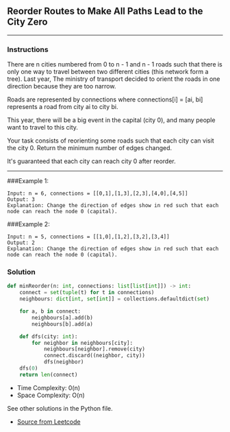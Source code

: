 ## Reorder Routes to Make All Paths Lead to the City Zero

---
### Instructions
 There are n cities numbered from 0 to n - 1 and n - 1 roads such that there is only one way to travel between two different cities (this network form a tree). Last year, The ministry of transport decided to orient the roads in one direction because they are too narrow.

Roads are represented by connections where connections[i] = [ai, bi] represents a road from city ai to city bi.

This year, there will be a big event in the capital (city 0), and many people want to travel to this city.

Your task consists of reorienting some roads such that each city can visit the city 0. Return the minimum number of edges changed.

It's guaranteed that each city can reach city 0 after reorder.

---

###Example 1:
```
Input: n = 6, connections = [[0,1],[1,3],[2,3],[4,0],[4,5]]
Output: 3
Explanation: Change the direction of edges show in red such that each node can reach the node 0 (capital).

```
###Example 2:
```
Input: n = 5, connections = [[1,0],[1,2],[3,2],[3,4]]
Output: 2
Explanation: Change the direction of edges show in red such that each node can reach the node 0 (capital).
```

### Solution

```py
def minReorder(n: int, connections: list[list[int]]) -> int:
    connect = set(tuple(t) for t in connections)
    neighbours: dict[int, set[int]] = collections.defaultdict(set)

    for a, b in connect:
        neighbours[a].add(b)
        neighbours[b].add(a)

    def dfs(city: int):
        for neighbor in neighbours[city]:
            neighbours[neighbor].remove(city)
            connect.discard((neighbor, city))
            dfs(neighbor)
    dfs(0)
    return len(connect)
```

* Time Complexity: 0(n)
* Space Complexity: O(n)


See other solutions in the Python file.


* [Source from Leetcode](https://leetcode.com/problems/reorder-routes-to-make-all-paths-lead-to-the-city-zero/)